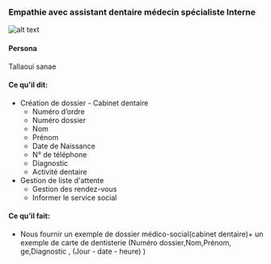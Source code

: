 
### Empathie avec assistant dentaire médecin spécialiste Interne
![alt text]({{site.baseurl}}/pole-médicale/images/assistant-dentaire-spécialiste-Interne.png)
#### Persona
Tallaoui sanae

#### Ce qu'il dit:
- Création de dossier - Cabinet dentaire
  - Numéro d’ordre 
  - Numéro dossier 
  - Nom
  - Prénom
  - Date de Naissance
  - N° de téléphone
  - Diagnostic
  - Activité dentaire
- Gestion de liste d'attente 
  - Gestion des rendez-vous
  - Informer le service social

#### Ce qu’il fait:
- Nous fournir un exemple de dossier médico-social(cabinet dentaire)+ un exemple de carte de dentisterie (Numéro dossier,Nom,Prénom, ge,Diagnostic , (Jour - date - heure) )
